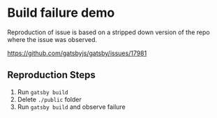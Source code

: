 # Build failure demo

Reproduction of issue is based on a stripped down version of the repo where the issue was observed.

https://github.com/gatsbyjs/gatsby/issues/17981

## Reproduction Steps

1. Run `gatsby build`
2. Delete `./public` folder
3. Run `gatsby build` and observe failure
